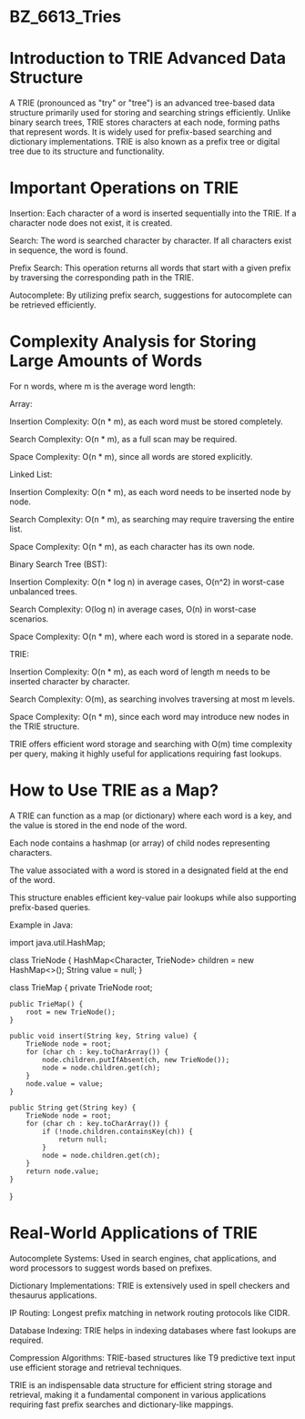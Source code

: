 # BZ_6613_Tries

# Introduction to TRIE Advanced Data Structure

A TRIE (pronounced as "try" or "tree") is an advanced tree-based data structure primarily used for storing and searching strings efficiently. Unlike binary search trees, TRIE stores characters at each node, forming paths that represent words. It is widely used for prefix-based searching and dictionary implementations. TRIE is also known as a prefix tree or digital tree due to its structure and functionality.

# Important Operations on TRIE

Insertion: Each character of a word is inserted sequentially into the TRIE. If a character node does not exist, it is created.

Search: The word is searched character by character. If all characters exist in sequence, the word is found.


Prefix Search: This operation returns all words that start with a given prefix by traversing the corresponding path in the TRIE.

Autocomplete: By utilizing prefix search, suggestions for autocomplete can be retrieved efficiently.

# Complexity Analysis for Storing Large Amounts of Words

For n words, where m is the average word length:

Array:

Insertion Complexity: O(n * m), as each word must be stored completely.

Search Complexity: O(n * m), as a full scan may be required.

Space Complexity: O(n * m), since all words are stored explicitly.

Linked List:

Insertion Complexity: O(n * m), as each word needs to be inserted node by node.

Search Complexity: O(n * m), as searching may require traversing the entire list.

Space Complexity: O(n * m), as each character has its own node.

Binary Search Tree (BST):

Insertion Complexity: O(n * log n) in average cases, O(n^2) in worst-case unbalanced trees.

Search Complexity: O(log n) in average cases, O(n) in worst-case scenarios.

Space Complexity: O(n * m), where each word is stored in a separate node.

TRIE:

Insertion Complexity: O(n * m), as each word of length m needs to be inserted character by character.

Search Complexity: O(m), as searching involves traversing at most m levels.

Space Complexity: O(n * m), since each word may introduce new nodes in the TRIE structure.

TRIE offers efficient word storage and searching with O(m) time complexity per query, making it highly useful for applications requiring fast lookups.

# How to Use TRIE as a Map?

A TRIE can function as a map (or dictionary) where each word is a key, and the value is stored in the end node of the word.

Each node contains a hashmap (or array) of child nodes representing characters.

The value associated with a word is stored in a designated field at the end of the word.

This structure enables efficient key-value pair lookups while also supporting prefix-based queries.

Example in Java:

import java.util.HashMap;

class TrieNode {
    HashMap<Character, TrieNode> children = new HashMap<>();
    String value = null;
}

class TrieMap {
    private TrieNode root;
    
    public TrieMap() {
        root = new TrieNode();
    }
    
    public void insert(String key, String value) {
        TrieNode node = root;
        for (char ch : key.toCharArray()) {
            node.children.putIfAbsent(ch, new TrieNode());
            node = node.children.get(ch);
        }
        node.value = value;
    }
    
    public String get(String key) {
        TrieNode node = root;
        for (char ch : key.toCharArray()) {
            if (!node.children.containsKey(ch)) {
                return null;
            }
            node = node.children.get(ch);
        }
        return node.value;
    }
}

# Real-World Applications of TRIE

Autocomplete Systems: Used in search engines, chat applications, and word processors to suggest words based on prefixes.

Dictionary Implementations: TRIE is extensively used in spell checkers and thesaurus applications.

IP Routing: Longest prefix matching in network routing protocols like CIDR.

Database Indexing: TRIE helps in indexing databases where fast lookups are required.

Compression Algorithms: TRIE-based structures like T9 predictive text input use efficient storage and retrieval techniques.

TRIE is an indispensable data structure for efficient string storage and retrieval, making it a fundamental component in various applications requiring fast prefix searches and dictionary-like mappings.
